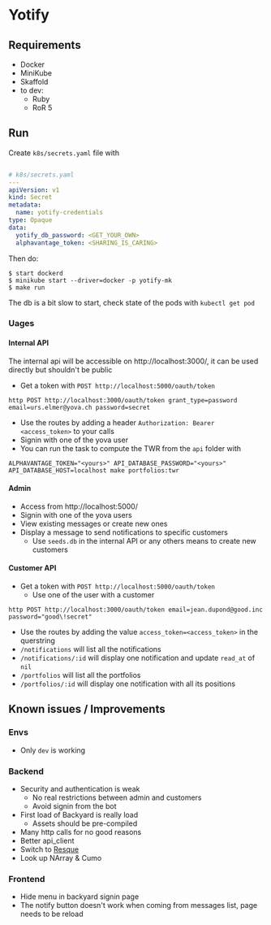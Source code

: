 # Yotify

## Requirements

* Docker
* MiniKube
* Skaffold
* to dev:
    * Ruby
    * RoR 5

## Run

Create `k8s/secrets.yaml` file with

```yaml

# k8s/secrets.yaml
---
apiVersion: v1
kind: Secret
metadata:
  name: yotify-credentials
type: Opaque
data:
  yotify_db_password: <GET_YOUR_OWN>
  alphavantage_token: <SHARING_IS_CARING>

```

Then do:

```
$ start dockerd
$ minikube start --driver=docker -p yotify-mk
$ make run
```

The db is a bit slow to start, check state of the pods with `kubectl get pod`

### Uages

#### Internal API

The internal api will be accessible on http://localhost:3000/, it can be used directly but shouldn't be public

* Get a token with `POST http://localhost:5000/oauth/token`
```
http POST http://localhost:3000/oauth/token grant_type=password email=urs.elmer@yova.ch password=secret
```
* Use the routes by adding a header `Authorization: Bearer <access_token>` to your calls
* Signin with one of the yova user
* You can run the task to compute the TWR from the `api` folder with 
```
ALPHAVANTAGE_TOKEN="<yours>" API_DATABASE_PASSWORD="<yours>" API_DATABASE_HOST=localhost make portfolios:twr
```


#### Admin

* Access from http://localhost:5000/
* Signin with one of the yova users
* View existing messages or create new ones
* Display a message to send notifications to specific customers
    * Use `seeds.db` in the internal API or any others means to create new customers

#### Customer API

* Get a token with `POST http://localhost:5000/oauth/token`
    * Use one of the user with a customer
```
http POST http://localhost:3000/oauth/token email=jean.dupond@good.inc password="good\!secret"
```
* Use the routes by adding the value `access_token=<access_token>` in the querstring
* `/notifications` will list all the notifications
* `/notifications/:id` will display one notification and update `read_at` of `nil`
* `/portfolios` will list all the portfolios
* `/portfolios/:id` will display one notification with all its positions


## Known issues / Improvements

### Envs

* Only `dev` is working

### Backend

* Security and authentication is weak
    * No real restrictions between admin and customers
    * Avoid signin from the bot
* First load of Backyard is really load
    * Assets should be pre-compiled
* Many http calls for no good reasons
* Better api\_client
* Switch to [Resque](https://github.com/resque/resque)
* Look up NArray & Cumo

### Frontend

* Hide menu in backyard signin page
* The notify button doesn't work when coming from messages list, page needs to be reload
